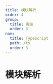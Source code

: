 ```yaml
---
title: 模块解析
order: 4
group:
  title: 高级
  order: 3
nav:
  title: TypeScript
  path: /ts
  order: 3
---
```


# 模块解析